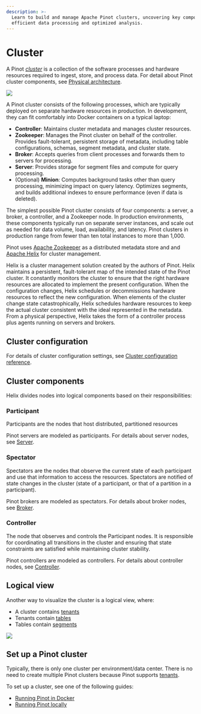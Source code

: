 ```yaml
---
description: >-
  Learn to build and manage Apache Pinot clusters, uncovering key components for
  efficient data processing and optimized analysis.
---
```


# Cluster

A Pinot [_cluster_](components/cluster/) is a collection of the software processes and hardware resources required to ingest, store, and process data. For detail about Pinot cluster components, see [Physical architecture](#physical-architecture).


![](../.gitbook/assets/Pinot-Components.svg)

A Pinot cluster consists of the following processes, which are typically deployed on separate hardware resources in production. In development, they can fit comfortably into Docker containers on a typical laptop:

* **Controller**: Maintains cluster metadata and manages cluster resources.
* **Zookeeper**: Manages the Pinot cluster on behalf of the controller. Provides fault-tolerant, persistent storage of metadata, including table configurations, schemas, segment metadata, and cluster state.
* **Broker**: Accepts queries from client processes and forwards them to servers for processing.
* **Server**: Provides storage for segment files and compute for query processing.
* (Optional) **Minion**: Computes background tasks other than query processing, minimizing impact on query latency. Optimizes segments, and builds additional indexes to ensure performance (even if data is deleted). 

The simplest possible Pinot cluster consists of four components: a server, a broker, a controller, and a Zookeeper node. In production environments, these components typically run on separate server instances, and scale out as needed for data volume, load, availability, and latency. Pinot clusters in production range from fewer than ten total instances to more than 1,000.

Pinot uses [Apache Zookeeper](https://zookeeper.apache.org/) as a distributed metadata store and and [Apache Helix](http://helix.apache.org/) for cluster management.

Helix is a cluster management solution created by the authors of Pinot. Helix maintains a persistent, fault-tolerant map of the intended state of the Pinot cluster. It constantly monitors the cluster to ensure that the right hardware resources are allocated to implement the present configuration. When the configuration changes, Helix schedules or decommissions hardware resources to reflect the new configuration. When elements of the cluster change state catastrophically, Helix schedules hardware resources to keep the actual cluster consistent with the ideal represented in the metadata. From a physical perspective, Helix takes the form of a controller process plus agents running on servers and brokers.


## Cluster configuration

For details of cluster configuration settings, see [Cluster configuration reference](https://docs.pinot.apache.org/configuration-reference/cluster).

## Cluster components

Helix divides nodes into logical components based on their responsibilities:

### Participant

Participants are the nodes that host distributed, partitioned resources

Pinot servers are modeled as participants. For details about server nodes, see [Server](server.md).

### Spectator

Spectators are the nodes that observe the current state of each participant and use that information to access the resources. Spectators are notified of state changes in the cluster (state of a participant, or that of a partition in a participant).

Pinot brokers are modeled as spectators. For details about broker nodes, see [Broker](broker.md).

### Controller

The node that observes and controls the Participant nodes. It is responsible for coordinating all transitions in the cluster and ensuring that state constraints are satisfied while maintaining cluster stability.

Pinot controllers are modeled as controllers. For details about controller nodes, see [Controller](controller.md).

## Logical view

Another way to visualize the cluster is a logical view, where:

* A cluster contains [tenants](tenant.md)
* Tenants contain [tables](../table/)
* Tables contain [segments](../table/segment/)

![](../../../.gitbook/assets/ClusterLogical.jpg)

## Set up a Pinot cluster

Typically, there is only one cluster per environment/data center. There is no need to create multiple Pinot clusters because Pinot supports [tenants](tenant.md).&#x20;

To set up a cluster, see one of the following guides:

* [Running Pinot in Docker](../../getting-started/running-pinot-in-docker.md)
* [Running Pinot locally](../../getting-started/running-pinot-locally.md)
